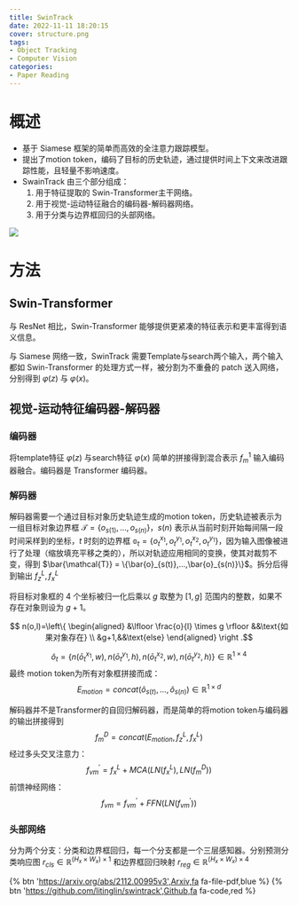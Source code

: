 ```yaml
---
title: SwinTrack
date: 2022-11-11 18:20:15
cover: structure.png
tags:
- Object Tracking
- Computer Vision
categories:
- Paper Reading
---
```

# 概述
- 基于 Siamese 框架的简单而高效的全注意力跟踪模型。
- 提出了motion token，编码了目标的历史轨迹，通过提供时间上下文来改进跟踪性能，且轻量不影响速度。
- SwainTrack 由三个部分组成：
    1. 用于特征提取的 Swin-Transformer主干网络。
    2. 用于视觉-运动特征融合的编码器-解码器网络。
    3. 用于分类与边界框回归的头部网络。

![](structure.png)
# 方法
## Swin-Transformer
与 ResNet 相比，Swin-Transformer 能够提供更紧凑的特征表示和更丰富得到语义信息。

与 Siamese 网络一致，SwinTrack 需要Template与search两个输入，两个输入都如 Swin-Transformer 的处理方式一样，被分割为不重叠的 patch 送入网络，分别得到 $\varphi(z)$ 与 $\varphi(x)$。

## 视觉-运动特征编码器-解码器
### 编码器
将template特征 $\varphi(z)$ 与search特征 $\varphi(x)$ 简单的拼接得到混合表示 $f^1_m$ 输入编码器融合。编码器是 Transformer 编码器。
### 解码器
解码器需要一个通过目标对象历史轨迹生成的motion token，历史轨迹被表示为一组目标对象边界框 $\mathcal{T} = \{o_{s(1)},...,o_{s(n)}\}$，$s(n)$ 表示从当前时刻开始每间隔一段时间采样到的坐标，$t$ 时刻的边界框 $\mathbb{o}_t=\{o^{x_1}_t,o^{y_1}_t,o^{x_2}_t,o^{y_1}_t\}$，因为输入图像被进行了处理（缩放填充平移之类的），所以对轨迹应用相同的变换，使其对裁剪不变，得到 $\bar{\mathcal{T}} = \{\bar{o}_{s(t)},...,\bar{o}_{s(n)}\}$。拆分后得到输出 $f^L_z,f^L_x$

将目标对象框的 4 个坐标被归一化后乘以 $g$ 取整为 $[1,g]$ 范围内的整数，如果不存在对象则设为 $g+1$。

$$ n(o,l)=\left\{
\begin{aligned}
&\lfloor \frac{o}{l} \times g \rfloor &&\text{如果对象存在} \\
&g+1,&&\text{else}
\end{aligned}
\right .$$

$$ \hat{o}_t = \{n(\bar{o}^{x_1}_t,w),n(\bar{o}^{y_1}_t,h),n(\bar{o}^{x_2}_t,w),n(\bar{o}^{y_2}_t,h)\} \in \mathbb{R}^{1 \times 4}$$
最终 motion token为所有对象框拼接而成：
$$ E_{motion} = concat(\hat{o}_{s(t)},...,\hat{o}_{s(n)}) \in \mathbb{R}^{1 \times d}$$

解码器并不是Transformer的自回归解码器，而是简单的将motion token与编码器的输出拼接得到
$$ f^D_m = concat(E_{motion},f^L_z,f^L_x) $$
经过多头交叉注意力：
$$ f^\prime_{vm} = f^L_x + MCA(LN(f^L_x),LN(f^D_m)) $$
前馈神经网络：
$$ f_{vm} = f^\prime_{vm} + FFN(LN(f^\prime_{vm})) $$

### 头部网络
分为两个分支：分类和边界框回归，每一个分支都是一个三层感知器。分别预测分类响应图 $r_{cls} \in \mathbb{R}^{(H_x \times W_x) \times 1}$ 和边界框回归映射 $r_{reg} \in \mathbb{R}^{(H_x \times W_x) \times 4}$

{% btn 'https://arxiv.org/abs/2112.00995v3',Arxiv,fa fa-file-pdf,blue %}
{% btn 'https://github.com/litinglin/swintrack',Github,fa fa-code,red %}